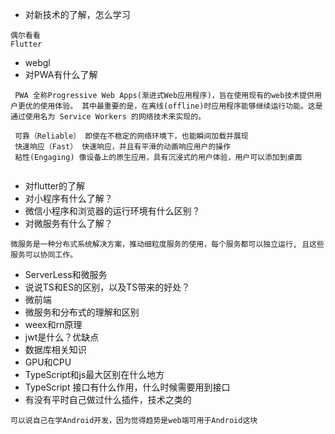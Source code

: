 
- 对新技术的了解，怎么学习

``` 
偶尔看看
Flutter

```
- webgl
- 对PWA有什么了解

``` 
 PWA 全称Progressive Web Apps(渐进式Web应用程序)，旨在使用现有的web技术提供用户更优的使用体验。 其中最重要的是，在离线(offline)时应用程序能够继续运行功能。这是通过使用名为 Service Workers 的网络技术来实现的。
 
 可靠（Reliable） 即使在不稳定的网络环境下，也能瞬间加载并展现
 快速响应（Fast） 快速响应，并且有平滑的动画响应用户的操作
 粘性(Engaging) 像设备上的原生应用，具有沉浸式的用户体验，用户可以添加到桌面
 
```
- 对flutter的了解
- 对小程序有什么了解？
- 微信小程序和浏览器的运行环境有什么区别？
- 对微服务有什么了解？
``` 
微服务是一种分布式系统解决方案，推动细粒度服务的使用，每个服务都可以独立运行, 且这些服务可以协同工作。

```
- ServerLess和微服务
- 说说TS和ES的区别，以及TS带来的好处？
- 微前端
- 微服务和分布式的理解和区别
- weex和rn原理
- jwt是什么？优缺点
- 数据库相关知识
- GPU和CPU
- TypeScript和js最大区别在什么地方
- TypeScript 接口有什么作用，什么时候需要用到接口
- 有没有平时自己做过什么插件，技术之类的
```
可以说自己在学Android开发，因为觉得趋势是web端可用于Android这块

```

